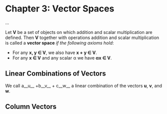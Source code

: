 # Chapter 3: Vector Spaces

...

Let **V** be a set of objects on which addition and scalar multiplication are defined. Then **V** together with operations addition and scalar multiplication is called a **vector space** _if the following axioms hold_:

- For any **x, y ∈ V**, we also have **x + y ∈ V**.
- For any **x ∈ V** and any scalar α we have **αx ∈ V**.

## Linear Combinations of Vectors

We call a__u__ +b__v__ + c__w__ a linear combination of the vectors __u__, __v__, and __w__.

## Column Vectors
